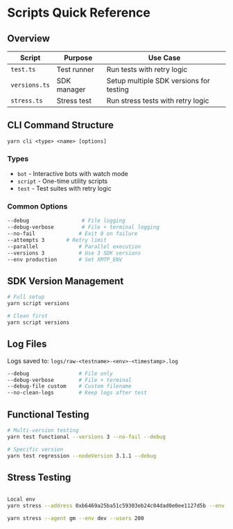 # Scripts Quick Reference

## Overview

| Script        | Purpose     | Use Case                                |
| ------------- | ----------- | --------------------------------------- |
| `test.ts`     | Test runner | Run tests with retry logic              |
| `versions.ts` | SDK manager | Setup multiple SDK versions for testing |
| `stress.ts`   | Stress test | Run stress tests with retry logic       |

## CLI Command Structure

```
yarn cli <type> <name> [options]
```

### Types

- `bot` - Interactive bots with watch mode
- `script` - One-time utility scripts
- `test` - Test suites with retry logic

### Common Options

```bash
--debug                 # File logging
--debug-verbose         # File + terminal logging
--no-fail              # Exit 0 on failure
--attempts 3       # Retry limit
--parallel             # Parallel execution
--versions 3           # Use 3 SDK versions
--env production       # Set XMTP_ENV
```

## SDK Version Management

```bash
# Full setup
yarn script versions

# Clean first
yarn script versions
```

## Log Files

Logs saved to: `logs/raw-<testname>-<env>-<timestamp>.log`

```bash
--debug                # File only
--debug-verbose        # File + terminal
--debug-file custom    # Custom filename
--no-clean-logs        # Keep logs after test
```

## Functional Testing

```bash
# Multi-version testing
yarn test functional --versions 3 --no-fail --debug

# Specific version
yarn test regression --nodeVersion 3.1.1 --debug
```

## Stress Testing

```bash

Local env
yarn stress --address 0xb6469a25ba51c59303eb24c04dad0e0ee1127d5b --env dev --users 200

yarn stress --agent gm --env dev --users 200
```
